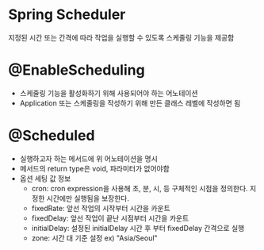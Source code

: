 # Spring Scheduler
지정된 시간 또는 간격에 따라 작업을 실행할 수 있도록 스케줄링 기능을 제공함

# @EnableScheduling
- 스케줄링 기능을 활성화하기 위해 사용되어야 하는 어노테이션
- Application 또는 스케줄링을 작성하기 위해 만든 클래스 레벨에 작성하면 됨

# @Scheduled
- 실행하고자 하는 메서드에 위 어노테이션을 명시
- 메서드의 return type은 void, 파라미터가 없어야함
- 옵션 세팅 값 정보
    - cron: cron expression을 사용해 초, 분, 시, 등 구체적인 시점을 정의한다. 지정한 시간에만 실행됨을 보장한다.
    - fixedRate: 앞선 작업의 시작부터 시간을 카운트
    - fixedDelay: 앞선 작업이 끝난 시점부터 시간을 카운트
    - initialDelay: 설정된 initialDelay 시간 후 부터 fixedDelay 간격으로 실행
    - zone: 시간 대 기준 설정 ex) "Asia/Seoul" 